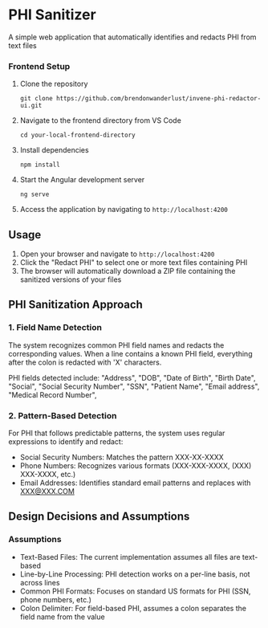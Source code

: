 # PHI Sanitizer

A simple web application that automatically identifies and redacts PHI from text files  

### Frontend Setup

1. Clone the repository
   ```
   git clone https://github.com/brendonwanderlust/invene-phi-redactor-ui.git 
   ```
2. Navigate to the frontend directory from VS Code
   ```
   cd your-local-frontend-directory
   ```

3. Install dependencies
   ```
   npm install
   ```

4. Start the Angular development server
   ```
   ng serve
   ```

5. Access the application by navigating to `http://localhost:4200`

## Usage

1. Open your browser and navigate to `http://localhost:4200`
2. Click the "Redact PHI" to select one or more text files containing PHI
3. The browser will automatically download a ZIP file containing the sanitized versions of your files

## PHI Sanitization Approach 

### 1. Field Name Detection

The system recognizes common PHI field names and redacts the corresponding values. 
When a line contains a known PHI field, everything after the colon is redacted with 'X' characters.

PHI fields detected include:
"Address",
"DOB",
"Date of Birth",
"Birth Date",
"Social",
"Social Security Number",
"SSN",
"Patient Name",
"Email address",
"Medical Record Number",

### 2. Pattern-Based Detection

For PHI that follows predictable patterns, the system uses regular expressions to identify and redact:

- Social Security Numbers: Matches the pattern XXX-XX-XXXX
- Phone Numbers: Recognizes various formats (XXX-XXX-XXXX, (XXX) XXX-XXXX, etc.)
- Email Addresses: Identifies standard email patterns and replaces with XXX@XXX.COM
 
## Design Decisions and Assumptions

### Assumptions

- Text-Based Files: The current implementation assumes all files are text-based
- Line-by-Line Processing: PHI detection works on a per-line basis, not across lines
- Common PHI Formats: Focuses on standard US formats for PHI (SSN, phone numbers, etc.)
- Colon Delimiter: For field-based PHI, assumes a colon separates the field name from the value
